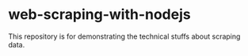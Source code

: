 # web-scraping-with-nodejs
This repository is for demonstrating the technical stuffs about scraping data.
